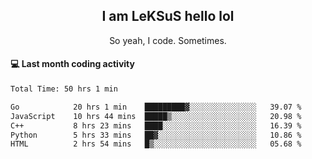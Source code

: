<h2 align="center">I am LeKSuS hello lol</h2>
<p align="center">So yeah, I code. Sometimes.</p>

#### :computer: Last month coding activity
<!--START_SECTION:waka-->

```txt
Total Time: 50 hrs 1 min

Go            20 hrs 1 min    █████████▓░░░░░░░░░░░░░░░   39.07 %
JavaScript    10 hrs 44 mins  █████▒░░░░░░░░░░░░░░░░░░░   20.98 %
C++           8 hrs 23 mins   ████░░░░░░░░░░░░░░░░░░░░░   16.39 %
Python        5 hrs 33 mins   ██▓░░░░░░░░░░░░░░░░░░░░░░   10.86 %
HTML          2 hrs 54 mins   █▒░░░░░░░░░░░░░░░░░░░░░░░   05.68 %
```

<!--END_SECTION:waka-->
